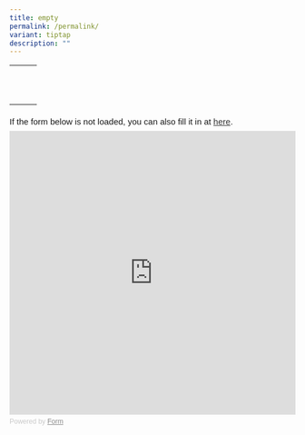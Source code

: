 ```yaml
---
title: empty
permalink: /permalink/
variant: tiptap
description: ""
---
```

<table><tbody><tr><th rowspan="1" colspan="1"><p></p></th><th rowspan="1" colspan="1"><p></p></th><th rowspan="1" colspan="1"><p></p></th></tr><tr><td rowspan="1" colspan="1"><p></p></td><td rowspan="1" colspan="1"><p></p></td><td rowspan="1" colspan="1"><p></p></td></tr><tr><td rowspan="1" colspan="1"><p></p></td><td rowspan="1" colspan="1"><p></p></td><td rowspan="1" colspan="1"><p></p></td></tr></tbody></table><div data-type="formsg"><div style="font-family: Sans-Serif;    font-size: 15px;    color: #000;    opacity: 0.9;    padding-top: 5px;    padding-bottom: 8px;">  If the form below is not loaded, you can also fill it in at  <a href="https://form.gov.sg/6538bff1c5a3d50011a9b5fc" rel="noopener noreferrer nofollow" target="_blank">here</a>.</div><div class="iframe-wrapper"><iframe style="width: 100%; height: 500px" allowfullscreen="true" frameborder="0" src="https://form.gov.sg/6538bff1c5a3d50011a9b5fc"></iframe></div><div style="font-family: Sans-Serif;    font-size: 12px;    color: #999;    opacity: 0.5;    padding-top: 5px;">  Powered by <a href="https://form.gov.sg" rel="noopener noreferrer nofollow" target="_blank">Form</a></div></div><p></p>